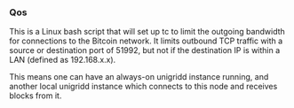 ### Qos ###

This is a Linux bash script that will set up tc to limit the outgoing bandwidth for connections to the Bitcoin network. It limits outbound TCP traffic with a source or destination port of 51992, but not if the destination IP is within a LAN (defined as 192.168.x.x).

This means one can have an always-on unigridd instance running, and another local unigridd instance which connects to this node and receives blocks from it.
